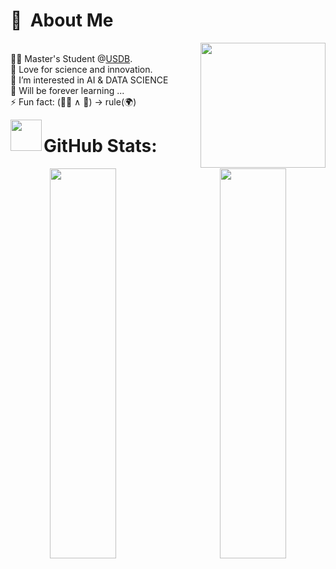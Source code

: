 
# :space_invader: &nbsp;About Me
<img align='right' size='50%' src='https://user-images.githubusercontent.com/5713670/87202985-820dcb80-c2b6-11ea-9f56-7ec461c497c3.gif' width='200"'> \
👨‍🎓 Master's Student @[USDB](https://en.univ-blida.dz).\
🤗 Love for science and innovation.\
👀 I’m interested in AI & DATA SCIENCE<br>🌱 Will be forever learning ...<br>⚡ Fun fact: (🐱‍👤 ∧ 🤖) → rule(🌍)


<img align='left' src='https://user-images.githubusercontent.com/74038190/226127923-0e8b7792-7b3c-462b-951b-63c96ba1a5af.gif' width='50'>  



# GitHub Stats:
<p align="center">
  
<img height="40%" width="46%" align='left' src ="https://github-readme-stats.vercel.app/api?username=Elaaatif&theme=transparent&hide_border=true&include_all_commits=false&count_private=false)">
<img height="40%" width="46%" align='right' src ="https://github-readme-streak-stats.herokuapp.com/?user=Elaaatif&theme=transparent&hide_border=true)">
</p>

